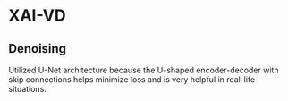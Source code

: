 # XAI-VD
## Denoising
Utilized U-Net architecture because the U-shaped encoder-decoder with skip connections helps minimize loss and is very helpful in real-life situations.

